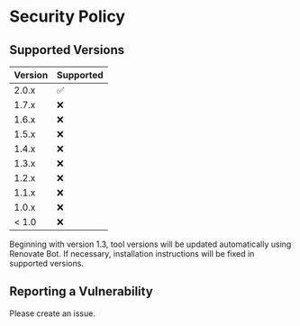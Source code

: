# Security Policy

## Supported Versions

| Version | Supported          |
| ------- | ------------------ |
| 2.0.x   | :white_check_mark: |
| 1.7.x   | :x:                |
| 1.6.x   | :x:                |
| 1.5.x   | :x:                |
| 1.4.x   | :x:                |
| 1.3.x   | :x:                |
| 1.2.x   | :x:                |
| 1.1.x   | :x:                |
| 1.0.x   | :x:                |
| < 1.0   | :x:                |

Beginning with version 1.3, tool versions will be updated automatically using Renovate Bot. If necessary, installation instructions will be fixed in supported versions.

## Reporting a Vulnerability

Please create an issue.
